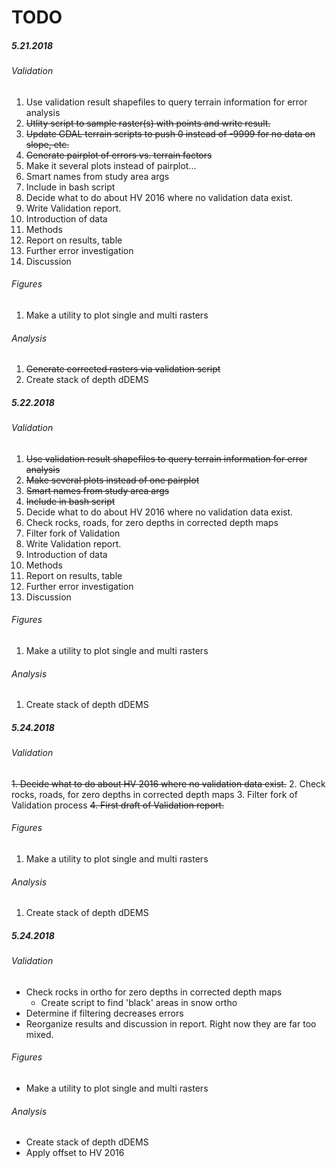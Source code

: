 # TODO

##### 5.21.2018

###### Validation

1.  Use validation result shapefiles to query terrain information for error analysis
2.  ~~Utlity script to sample raster(s) with points and write result.~~
3.  ~~Update GDAL terrain scripts to push 0 instead of -9999 for no data on slope, etc.~~
4.  ~~Generate pairplot of errors vs. terrain factors~~
5.  Make it several plots instead of pairplot...
6.  Smart names from study area args
7.  Include in bash script
8.  Decide what to do about HV 2016 where no validation data exist.
9.  Write Validation report.
10. Introduction of data
11. Methods
12. Report on results, table
13. Further error investigation
14. Discussion

###### Figures

1.  Make a utility to plot single and multi rasters

###### Analysis

1.  ~~Generate corrected rasters via validation script~~
2.  Create stack of depth dDEMS

##### 5.22.2018

###### Validation

1.  ~~Use validation result shapefiles to query terrain information for error analysis~~
2.  ~~Make several plots instead of one pairplot~~
3.  ~~Smart names from study area args~~
4.  ~~Include in bash script~~
5.  Decide what to do about HV 2016 where no validation data exist.
6.  Check rocks, roads, for zero depths in corrected depth maps
7.  Filter fork of Validation
8.  Write Validation report.
9.  Introduction of data
10. Methods
11. Report on results, table
12. Further error investigation
13. Discussion

###### Figures

1.  Make a utility to plot single and multi rasters

###### Analysis

1.  Create stack of depth dDEMS

##### 5.24.2018

###### Validation

~~1.  Decide what to do about HV 2016 where no validation data exist.~~
2\.  Check rocks, roads, for zero depths in corrected depth maps
3\.  Filter fork of Validation process
~~4.  First draft of Validation report.~~

###### Figures

1.  Make a utility to plot single and multi rasters

###### Analysis

1.  Create stack of depth dDEMS

##### 5.24.2018

###### Validation

-   Check rocks in ortho for zero depths in corrected depth maps
    -   Create script to find 'black' areas in snow ortho
-   Determine if filtering decreases errors
-   Reorganize results and discussion in report. Right now they are far too mixed.

###### Figures

-   Make a utility to plot single and multi rasters

###### Analysis

-   Create stack of depth dDEMS
-   Apply offset to HV 2016
